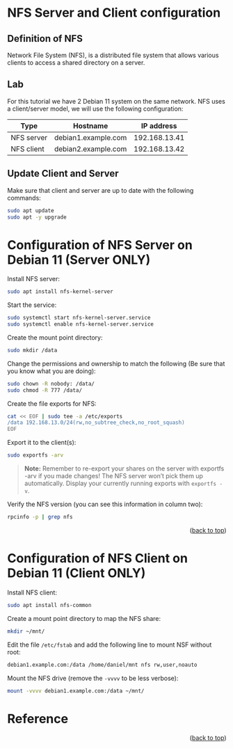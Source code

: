 <a name="readme-top"></a>

# NFS Server and Client configuration
## Definition of NFS
Network File System (NFS), is a distributed file system that allows various clients to access a shared directory on a server.

## Lab
For this tutorial we have 2 Debian 11 system on the same network. NFS uses a client/server model, we will use the following configuration:

| Type         | Hostname             | IP address    |
|--------------|----------------------|---------------|
| NFS server   | debian1.example.com  | 192.168.13.41 |
| NFS client   | debian2.example.com  | 192.168.13.42 |

## Update Client and Server
Make sure that client and server are up to date with the following commands:
```sh
sudo apt update
sudo apt -y upgrade
```

# Configuration of NFS Server on Debian 11 (**Server ONLY**)
Install NFS server:
```sh
sudo apt install nfs-kernel-server
```

Start the service:
```sh
sudo systemctl start nfs-kernel-server.service
sudo systemctl enable nfs-kernel-server.service
```

Create the mount point directory:
```sh
sudo mkdir /data
```

Change the permissions and ownership to match the following (Be sure that you know what you are doing):
```sh
sudo chown -R nobody: /data/
sudo chmod -R 777 /data/
```

Create the file exports for NFS:
```sh
cat << EOF | sudo tee -a /etc/exports
/data 192.168.13.0/24(rw,no_subtree_check,no_root_squash)
EOF
```

Export it to the client(s):
```sh
sudo exportfs -arv
```

>**Note:** Remember to re-export your shares on the server with exportfs -arv if you made changes! The NFS server won’t pick them up automatically. Display your currently running exports with `exportfs -v`.  


Verify the NFS version (you can see this information in column two):
```sh
rpcinfo -p | grep nfs
```

<p align="right">(<a href="#readme-top">back to top</a>)</p>

# Configuration of NFS Client on Debian 11 (**Client ONLY**)
Install NFS client:
```sh
sudo apt install nfs-common
```

Create a mount point directory to map the NFS share:
```sh
mkdir ~/mnt/
```

Edit the file `/etc/fstab` and add the following line to mount NSF without root:
```sh
debian1.example.com:/data /home/daniel/mnt nfs rw,user,noauto
```

Mount the NFS drive (remove the `-vvvv` to be less verbose):
```sh
mount -vvvv debian1.example.com:/data ~/mnt/
```

# Reference

<p align="right">(<a href="#readme-top">back to top</a>)</p>

